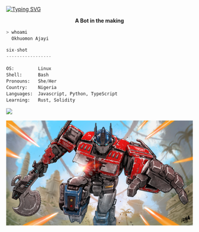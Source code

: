 
  
[![Typing SVG](https://readme-typing-svg.herokuapp.com/?width=700&height=70&center=true&size=37&lines=Six+Fleeping+Shot;The+Name+is+Okhuomon+Ajayi)](https://git.io/typing-svg)
  
<p align=center><strong> A Bot in the making </strong></p>

```bash
> whoami
  Okhuomon Ajayi
```

```python
six-shot
-----------------

OS:         Linux
Shell:      Bash
Pronouns:   She/Her
Country:    Nigeria
Languages:  Javascript, Python, TypeScript
Learning:   Rust, Solidity
```

[![](https://ossrank.com/widget/923675)](https://ossrank.com/c/923675-okhuomon-ajayi)

![Profile Picture](https://github.com/six-shot/Optimus-Prime-wallpaper/blob/main/wallpapersden.com_fortnite-optimus-prime-hd-transformers_1920x1080.jpg?raw=true)
